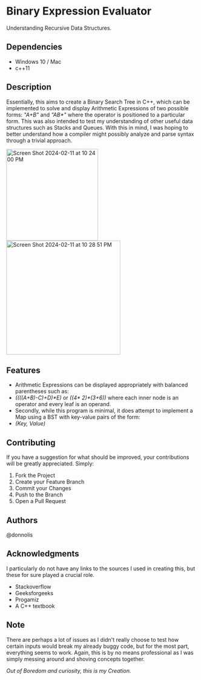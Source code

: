 # Binary Expression Evaluator
Understanding Recursive Data Structures.

## Dependencies

- Windows 10 / Mac
- c++11


## Description

Essentially, this aims to create a Binary Search Tree in C++, which can be implemented
to solve and display Arithmetic Expressions of two possible forms: _"A+B"_ and _"AB*"_ where the operator is positioned to a particular form. This was also intended to test my understanding of other useful data structures such as Stacks and Queues. With this in mind, I was hoping to better understand 
how a compiler might possibly analyze and parse syntax through a trivial approach.

<img width="242" alt="Screen Shot 2024-02-11 at 10 24 00 PM" src="https://github.com/halaway/binary-expression-evaluator/assets/31904474/5f279daa-1b7d-4188-9fef-550d7c45b955">

<img width="301" alt="Screen Shot 2024-02-11 at 10 28 51 PM" src="https://github.com/halaway/binary-expression-evaluator/assets/31904474/d5953b91-9fb3-4f1c-b46d-ffa922c4f8b0">


## Features

- Arithmetic Expressions can be displayed appropriately with balanced parentheses such as:
- _((((A+B)-C)+D)*E)_ or _((4* 2)*(3+6))_ where each inner node is an operator and every leaf is an operand.
- Secondly, while this program is minimal, it does attempt to implement a Map using a BST with key-value pairs of the form: 
- _(Key, Value)_


## Contributing

If you have a suggestion for what should be improved, your contributions will be greatly appreciated. Simply: 
1. Fork the Project
2. Create your Feature Branch 
3. Commit your Changes
4. Push to the Branch 
5. Open a Pull Request


## Authors

@donnolis

## Acknowledgments

I particularly do not have any links to the sources I used in creating this, but these for sure played a crucial role. 
- Stackoverflow
- Geeksforgeeks 
- Progamiz
- A C++ textbook

## Note

There are perhaps a lot of issues as I didn't really choose to test how certain inputs would break my already 
buggy code, but for the most part, everything seems to work. Again, this is by no means professional as I was simply messing around and
shoving concepts together. 

_Out of Boredom and curiosity, this is my Creation._





